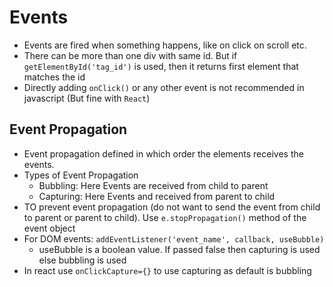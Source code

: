 # Events

* Events are fired when something happens, like on click on scroll etc.
* There can be more than one div with same id. But if `getElementById('tag_id')` is used, then it returns first element that matches the id
* Directly adding `onClick()` or any other event is not recommended in javascript (But fine with `React`)

## Event Propagation
* Event propagation defined in which order the elements receives the events.
* Types of Event Propagation
  * Bubbling: Here Events are received from child to parent
  * Capturing: Here Events and received from parent to child
* TO prevent event propagation (do not want to send the event from child to parent or parent to child). Use `e.stopPropagation()` method of the event object
* For DOM events: `addEventListener('event_name', callback, useBubble)` 
  * useBubble is a boolean value. If passed false then capturing is used else bubbling is used
* In react use `onClickCapture={}` to use capturing as default is bubbling